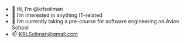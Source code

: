 - 👋 Hi, I’m @krlsoliman
- 👀 I’m interested in anything IT-related
- 🌱 I’m currently taking a pre-course for software engineering on Avion School
- 📫 KRLSoliman@gmail.com

<!---
krlsoliman/krlsoliman is a ✨ special ✨ repository because its `README.md` (this file) appears on your GitHub profile.
You can click the Preview link to take a look at your changes.
--->
